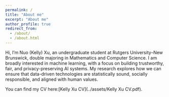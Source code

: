 ```yaml
---
permalink: /
title: "About me"
excerpt: "About me"
author_profile: true
redirect_from: 
  - /about/
  - /about.html
---
```


Hi, I’m Nuo (Kelly) Xu, an undergraduate student at Rutgers University–New Brunswick, double majoring in Mathematics and Computer Science. I am broadly interested in machine learning, with a focus on building trustworthy, fair, and privacy-preserving AI systems. My research explores how we can ensure that data-driven technologies are statistically sound, socially responsible, and aligned with human values.

You can find my CV here:[Kelly Xu CV](../assets/Kelly Xu CV.pdf).
